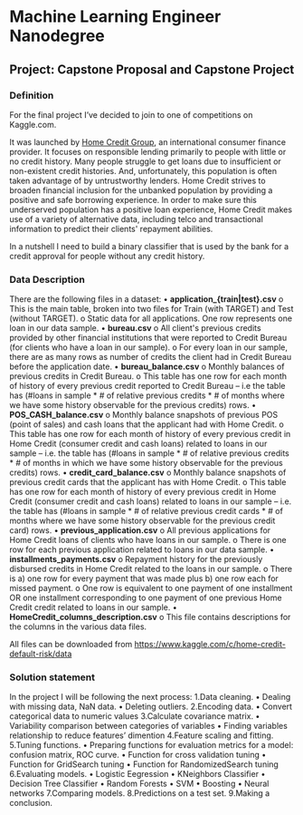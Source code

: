 # Machine Learning Engineer Nanodegree
## Project: Capstone Proposal and Capstone Project

### Definition

For the final project I’ve decided to join to one of competitions on Kaggle.com. 
	
It was launched by [Home Credit Group](http://www.homecredit.net), an international consumer finance provider. 
It focuses on responsible lending primarily to people with little or no credit history. 
Many people struggle to get loans due to insufficient or non-existent credit histories. 
And, unfortunately, this population is often taken advantage of by untrustworthy lenders. 
Home Credit strives to broaden financial inclusion for the unbanked population by providing 
a positive and safe borrowing experience. In order to make sure this underserved population has a positive 
loan experience, Home Credit makes use of a variety of alternative data, including telco and transactional 
information to predict their clients' repayment abilities.
	
In a nutshell I need to build a binary classifier that is used by the bank for a credit approval for people 
without any credit history.
	
### Data Description

   There are the following files in a dataset:
    •  **application_{train|test}.csv**
	o This is the main table, broken into two files for Train (with TARGET) and Test (without TARGET).
	o Static data for all applications. One row represents one loan in our data sample.
    •  **bureau.csv**
	o All client's previous credits provided by other financial institutions that were reported to Credit Bureau 
	 (for clients who have a loan in our sample).
	o For every loan in our sample, there are as many rows as number of credits the client had in Credit Bureau
     	before the application date.
    •  **bureau_balance.csv**
	o Monthly balances of previous credits in Credit Bureau.
	o This table has one row for each month of history of every previous credit reported to Credit Bureau – i.e the table     has    (#loans in sample * # of relative previous credits * # of months where we have some history observable 
	for the previous credits) rows.
    •  **POS_CASH_balance.csv**
	o Monthly balance snapshots of previous POS (point of sales) and cash loans that the applicant had with Home Credit.
	o This table has one row for each month of history of every previous credit in Home Credit 
	 (consumer credit and cash loans) related to loans in our sample – i.e. the table has 
	 (#loans in sample * # of relative previous credits * # of months in which we have some history observable 
	 for the previous credits) rows.
    •  **credit_card_balance.csv**
	o Monthly balance snapshots of previous credit cards that the applicant has with Home Credit.
	o This table has one row for each month of history of every previous credit in Home Credit 
	(consumer credit and cash loans) related to loans in our sample – i.e. the table has 
	(#loans in sample * # of relative previous credit cards * # of months where we have some history observable 
	for the previous credit card) rows.
    •  **previous_application.csv**
	o All previous applications for Home Credit loans of clients who have loans in our sample.
	o There is one row for each previous application related to loans in our data sample.
    •  **installments_payments.csv**
	o Repayment history for the previously disbursed credits in Home Credit related to the loans in our sample. 
	o There is a) one row for every payment that was made plus b) one row each for missed payment.
	o One row is equivalent to one payment of one installment OR one installment corresponding to one payment of one previous 
	Home Credit credit related to loans in our sample.
    •  **HomeCredit_columns_description.csv**
	o This file contains descriptions for the columns in the various data files.

All files can be downloaded from <https://www.kaggle.com/c/home-credit-default-risk/data>

### Solution statement

In the project I will be following the next process:
1.Data cleaning.
   • Dealing with missing data, NaN data.
   • Deleting outliers.
2.Encoding data.
   • Convert categorical data to  numeric values
3.Calculate covariance matrix. 
   • Variability comparison between categories of variables
   • Finding variables relationship to reduce features’ dimention
4.Feature scaling and fitting.
5.Tuning functions.
   • Preparing functions for evaluation metrics for a model: confusion matrix, ROC curve.
   • Function for cross validation tuning
   • Function for GridSearch tuning
   • Function for RandomizedSearch tuning
6.Evaluating models.
   • Logistic Eegression
   • KNeighbors Classifier
   • Decision Tree Classifier
   • Random Forests
   • SVM
   • Boosting
   • Neural networks 
7.Comparing models.
8.Predictions on a test set.
9.Making a conclusion.

